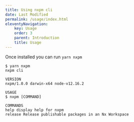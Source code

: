 ```yaml
---
title: Using nxpm cli
date: Last Modified
permalink: /usage/index.html
eleventyNavigation:
    key: Usage
    order: 3
    parent: Introduction
    title: Usage
---
```

Once installed you can run `yarn nxpm`

```shell script
$ yarn nxpm
nxpm cli

VERSION
nxpm/1.0.0 darwin-x64 node-v12.16.2

USAGE
$ nxpm [COMMAND]

COMMANDS
help display help for nxpm
release Release publishable packages in an Nx Workspace
```
